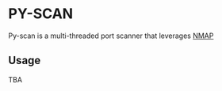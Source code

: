 # PY-SCAN

Py-scan is a multi-threaded port scanner that leverages [NMAP](https://nmap.org)

## Usage
TBA
